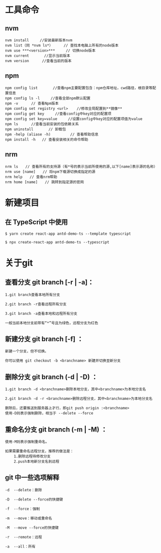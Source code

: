 # 工具命令
## nvm

    nvm install     //安装最新版本nvm
    nvm list（同 *nvm ls*）     // 查找本电脑上所有的node版本
    nvm use ***<version>***     // 切换node版本
    nvm current       //显示当前版本
    nvm version      //查看当前的版本

## npm

    npm config list       //查看npm主要配置包含：npm仓库地址，cwd路径，根目录等配置信息
    npm config ls -l     //查看全部npm默认配置
    npm -v      // 查看Npm版本
    npm config set registry <url>    //修改全局配置到**镜像**
    npm config get key     //查看config中key对应的配置项
    npm config set key=value     //设置config中key对应的配置项值为value
    npm ls      //查看当前安装的包依赖关系
    npm uninstall       // 卸载包
    npm -help (aliase -h)         // 查看帮助信息
    npm install -h   // 查看安装相关的命令帮助

## nrm

    nrm ls　　// 查看所有的支持源（有*号的表示当前所使用的源,以下[name]表示源的名称）
    nrm use [name]　　// 将npm下载源切换成指定的源
    nrm help　　// 查看nrm帮助
    nrm home [name]　　// 跳转到指定源的官网





# 新建项目
## 在 TypeScript 中使用

    $ yarn create react-app antd-demo-ts --template typescript

    $ npx create-react-app antd-demo-ts --typescript




# 关于git
## 查看分支 git branch [-r | -a]：

    1.git branch查看本地所有分支

    2.git branch -r查看远程所有分支

    3.git branch -a查看本地和远程所有分支

    一般当前本地分支前带有“*”号且为绿色，远程分支为红色

## 新建分支 git branch [-f] <branchname>：
    新建一个分支，但不切换。

    你可以使用 git checkout -b <branchname> 新建并切换至新分支

## 删除分支 git branch (-d | -D) <branchname>：

    1.git branch -d <branchname>删除本地分支，其中<branchname>为本地分支名

    2.git branch -d -r <branchname>删除远程分支，其中<branchname>为本地分支名

    删除后，还要推送到服务器上才行，即git push origin :<branchname>
    使用-D则表示强制删除，相当于 --delete --force

## 重命名分支 git branch (-m | -M) <oldbranch> <newbranch>：

    使用-M则表示强制重命名。

    如果需要重命名远程分支，推荐的做法是：
        1.删除远程待修改分支
        2.push本地新分支名到远程

## git 中一些选项解释
    -d  --delete：删除

    -D  --delete --force的快捷键

    -f  --force：强制

    -m  --move：移动或重命名

    -M  --move --force的快捷键

    -r  --remote：远程

    -a  --all：所有